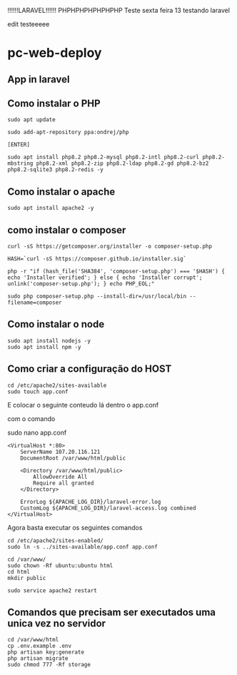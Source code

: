 !!!!!!LARAVEL!!!!!!
PHPHPHPHPHPHPHP
Teste sexta feira 13
testando laravel

edit testeeeee

# pc-web-deploy

## App in laravel 

## Como instalar o PHP

```
sudo apt update

sudo add-apt-repository ppa:ondrej/php

[ENTER]

sudo apt install php8.2 php8.2-mysql php8.2-intl php8.2-curl php8.2-mbstring php8.2-xml php8.2-zip php8.2-ldap php8.2-gd php8.2-bz2 php8.2-sqlite3 php8.2-redis -y

```


## Como instalar o apache

```
sudo apt install apache2 -y
```


## como instalar o composer

```
curl -sS https://getcomposer.org/installer -o composer-setup.php

HASH=`curl -sS https://composer.github.io/installer.sig`

php -r "if (hash_file('SHA384', 'composer-setup.php') === '$HASH') { echo 'Installer verified'; } else { echo 'Installer corrupt'; unlink('composer-setup.php'); } echo PHP_EOL;"

sudo php composer-setup.php --install-dir=/usr/local/bin --filename=composer

```

## Como instalar o node

```
sudo apt install nodejs -y
sudo apt install npm -y
```


## Como criar a configuração do HOST

```
cd /etc/apache2/sites-available
sudo touch app.conf
```

E colocar o seguinte conteudo lá dentro o app.conf

com o comando 

sudo nano app.conf

```
<VirtualHost *:80>
    ServerName 107.20.116.121
    DocumentRoot /var/www/html/public

    <Directory /var/www/html/public>
        AllowOverride All
        Require all granted
    </Directory>

    ErrorLog ${APACHE_LOG_DIR}/laravel-error.log
    CustomLog ${APACHE_LOG_DIR}/laravel-access.log combined
</VirtualHost>
```

Agora basta executar os seguintes comandos

```
cd /etc/apache2/sites-enabled/
sudo ln -s ../sites-available/app.conf app.conf

cd /var/www/
sudo chown -Rf ubuntu:ubuntu html
cd html
mkdir public

sudo service apache2 restart
```


## Comandos que precisam ser executados uma unica vez no servidor

```
cd /var/www/html
cp .env.example .env
php artisan key:generate
php artisan migrate
sudo chmod 777 -Rf storage
```

